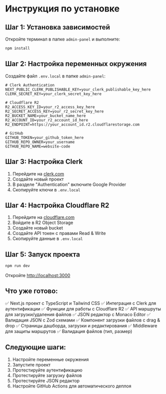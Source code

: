 # Инструкция по установке

## Шаг 1: Установка зависимостей

Откройте терминал в папке `admin-panel` и выполните:

```bash
npm install
```

## Шаг 2: Настройка переменных окружения

Создайте файл `.env.local` в папке `admin-panel`:

```env
# Clerk Authentication
NEXT_PUBLIC_CLERK_PUBLISHABLE_KEY=your_clerk_publishable_key_here
CLERK_SECRET_KEY=your_clerk_secret_key_here

# Cloudflare R2
R2_ACCESS_KEY_ID=your_r2_access_key_here
R2_SECRET_ACCESS_KEY=your_r2_secret_key_here
R2_BUCKET_NAME=your_bucket_name_here
R2_ACCOUNT_ID=your_r2_account_id_here
R2_ENDPOINT=https://your_account_id.r2.cloudflarestorage.com

# GitHub
GITHUB_TOKEN=your_github_token_here
GITHUB_REPO_OWNER=your_username
GITHUB_REPO_NAME=website-code
```

## Шаг 3: Настройка Clerk

1. Перейдите на [clerk.com](https://clerk.com)
2. Создайте новый проект
3. В разделе "Authentication" включите Google Provider
4. Скопируйте ключи в `.env.local`

## Шаг 4: Настройка Cloudflare R2

1. Перейдите на [cloudflare.com](https://cloudflare.com)
2. Войдите в R2 Object Storage
3. Создайте новый bucket
4. Создайте API токен с правами Read & Write
5. Скопируйте данные в `.env.local`

## Шаг 5: Запуск проекта

```bash
npm run dev
```

Откройте [http://localhost:3000](http://localhost:3000)

## Что уже готово:

✅ Next.js проект с TypeScript и Tailwind CSS
✅ Интеграция с Clerk для аутентификации
✅ Функции для работы с Cloudflare R2
✅ API маршруты для загрузки/удаления файлов
✅ JSON редактор с Monaco Editor
✅ Валидация JSON с Zod схемами
✅ Компонент загрузки файлов с drag & drop
✅ Страницы дашборда, загрузки и редактирования
✅ Middleware для защиты маршрутов
✅ Валидация файлов (тип, размер)

## Следующие шаги:

1. Настройте переменные окружения
2. Запустите проект
3. Протестируйте аутентификацию
4. Протестируйте загрузку файлов
5. Протестируйте JSON редактор
6. Настройте GitHub Actions для автоматического деплоя
